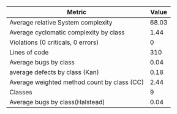 | Metric | Value |
|--------|-------|
| Average relative System complexity | 68.03 |
| Average cyclomatic complexity by class | 1.44 |
| Violations (0 criticals, 0 errors) | 0 |
| Lines of code | 310 |
| Average bugs by class | 0.04 |
| average defects by class (Kan) | 0.18 |
| Average weighted method count by class (CC) | 2.44 |
| Classes | 9 |
| Average bugs by class(Halstead) | 0.04 |
